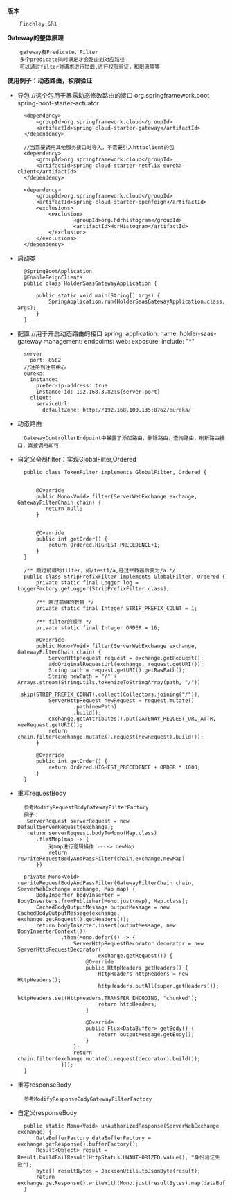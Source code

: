 **版本**

		Finchley.SR1

**Gateway的整体原理**

		gateway有Predicate，Filter
		多个predicate同时满足才会路由到对应路径
		可以通过filter对请求进行拦截,进行权限验证，和限流等等

**使用例子：动态路由，权限验证**

- 导包
		//这个包用于暴露动态修改路由的接口
		<dependency>
            <groupId>org.springframework.boot</groupId>
            <artifactId>spring-boot-starter-actuator</artifactId>
        </dependency>

        <dependency>
            <groupId>org.springframework.cloud</groupId>
            <artifactId>spring-cloud-starter-gateway</artifactId>
        </dependency>

		//当需要调用其他服务接口时导入，不需要引入httpclient的包
		<dependency>
            <groupId>org.springframework.cloud</groupId>
            <artifactId>spring-cloud-starter-netflix-eureka-client</artifactId>
        </dependency>

		<dependency>
            <groupId>org.springframework.cloud</groupId>
            <artifactId>spring-cloud-starter-openfeign</artifactId>
            <exclusions>
                <exclusion>
                        <groupId>org.hdrhistogram</groupId>
                        <artifactId>HdrHistogram</artifactId>
                </exclusion>
            </exclusions>
        </dependency>

- 启动类

		@SpringBootApplication
		@EnableFeignClients
		public class HolderSaasGatewayApplication {
		
		    public static void main(String[] args) {
		        SpringApplication.run(HolderSaasGatewayApplication.class, args);
		    }
		}

- 配置
		//用于开启动态路由的接口
		spring:
		  application:
		    name: holder-saas-gateway
		management:
		  endpoints:
		    web:
		      exposure:
		        include: "*"
		
		server:
		  port: 8562
		//注册到注册中心
		eureka:
		  instance:
		    prefer-ip-address: true
		    instance-id: 192.168.3.82:${server.port}
		  client:
		    serviceUrl:
		      defaultZone: http://192.168.100.135:8762/eureka/

- 动态路由

		GatewayControllerEndpoint中暴露了添加路由，删除路由，查询路由，刷新路由接口，直接调用即可

- 自定义全局filter：实现GlobalFilter,Ordered

		public class TokenFilter implements GlobalFilter, Ordered {
		    
		
		    @Override
		    public Mono<Void> filter(ServerWebExchange exchange, GatewayFilterChain chain) {
		       return null;
		    }
		
		   
		    @Override
		    public int getOrder() {
		        return Ordered.HIGHEST_PRECEDENCE+1;
		    }
		}

		/** 跳过前缀的filter，如/test1/a,经过拦截器后变为/a */
		public class StripPrefixFilter implements GlobalFilter, Ordered {
		    private static final Logger log = LoggerFactory.getLogger(StripPrefixFilter.class);

		    /** 跳过前缀的数量 */
		    private static final Integer STRIP_PREFIX_COUNT = 1;
		
		    /** filter的顺序 */
		    private static final Integer ORDER = 16;
		
		    @Override
		    public Mono<Void> filter(ServerWebExchange exchange, GatewayFilterChain chain) {
		        ServerHttpRequest request = exchange.getRequest();
		        addOriginalRequestUrl(exchange, request.getURI());
		        String path = request.getURI().getRawPath();
		        String newPath = "/" + Arrays.stream(StringUtils.tokenizeToStringArray(path, "/"))
		                .skip(STRIP_PREFIX_COUNT).collect(Collectors.joining("/"));
		        ServerHttpRequest newRequest = request.mutate()
		                .path(newPath)
		                .build();
		        exchange.getAttributes().put(GATEWAY_REQUEST_URL_ATTR, newRequest.getURI());
		        return chain.filter(exchange.mutate().request(newRequest).build());
		    }
		
		    @Override
		    public int getOrder() {
		        return Ordered.HIGHEST_PRECEDENCE + ORDER * 1000;
		    }
		}

- 重写requestBody

		参考ModifyRequestBodyGatewayFilterFactory
		例子：
		 ServerRequest serverRequest = new DefaultServerRequest(exchange);
		 return serverRequest.bodyToMono(Map.class)
			.flatMap(map -> {
				对map进行逻辑操作 ----> newMap
				return rewriteRequestBodyAndPassFilter(chain,exchange,newMap)
			})		

		private Mono<Void> rewriteRequestBodyAndPassFilter(GatewayFilterChain chain, ServerWebExchange exchange, Map map) {
	        BodyInserter bodyInserter = BodyInserters.fromPublisher(Mono.just(map), Map.class);
	        CachedBodyOutputMessage outputMessage = new CachedBodyOutputMessage(exchange, exchange.getRequest().getHeaders());
	        return bodyInserter.insert(outputMessage, new BodyInserterContext())
	                .then(Mono.defer(() -> {
	                    ServerHttpRequestDecorator decorator = new ServerHttpRequestDecorator(
	                            exchange.getRequest()) {
	                        @Override
	                        public HttpHeaders getHeaders() {
	                            HttpHeaders httpHeaders = new HttpHeaders();
	                            httpHeaders.putAll(super.getHeaders());
	                            httpHeaders.set(HttpHeaders.TRANSFER_ENCODING, "chunked");
	                            return httpHeaders;
	                        }
	
	                        @Override
	                        public Flux<DataBuffer> getBody() {
	                            return outputMessage.getBody();
	                        }
	                    };
	                    return chain.filter(exchange.mutate().request(decorator).build());
	                }));
	    }



- 重写responseBody

		参考ModifyResponseBodyGatewayFilterFactory

- 自定义responseBody

		public static Mono<Void> unAuthorizedResponse(ServerWebExchange exchange) {
	        DataBufferFactory dataBufferFactory = exchange.getResponse().bufferFactory();
	        Result<Object> result = Result.buildFailResult(HttpStatus.UNAUTHORIZED.value(), "身份验证失败");
	        byte[] resultBytes = JacksonUtils.toJsonByte(result);
	        return exchange.getResponse().writeWith(Mono.just(resultBytes).map(dataBufferFactory::wrap));
	    }